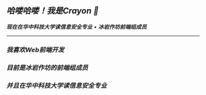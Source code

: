 ## *哈喽哈喽！我是Crayon 👋*

***现在在华中科技大学读信息安全专业** • **冰岩作坊前端组成员***

---

### *我喜欢**Web前端开发**<br>*
### *目前是**冰岩作坊**的前端组成员<br>*
### *并且在华中科技大学读**信息安全专业***